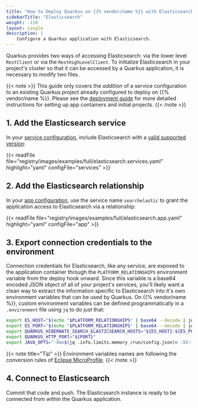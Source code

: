 ```yaml
---
title: "How to Deploy Quarkus on {{% vendor/name %}} with Elasticsearch"
sidebarTitle: "Elasticsearch"
weight: -110
layout: single
description: |
    Configure a Quarkus application with Elasticsearch.
---
```


Quarkus provides two ways of accessing Elasticsearch: via the lower level `RestClient` or via the `RestHighLevelClient`. To initialize Elasticsearch in your project's cluster so that it can be accessed by a Quarkus application, it is necessary to modify two files.

{{< note >}}
This guide only covers the *addition* of a service configuration to an existing Quarkus project already configured to deploy on {{% vendor/name %}}. Please see the [deployment guide](/guides/quarkus/deploy/_index.md) for more detailed instructions for setting up app containers and initial projects.
{{< /note >}}

## 1. Add the Elasticsearch service

In your [service configuration](/add-services/_index.md), include Elasticsearch with a [valid supported version](/add-services/elasticsearch.md):

{{< readFile file="registry/images/examples/full/elasticsearch.services.yaml" highlight="yaml" configFile="services" >}}

## 2. Add the Elasticsearch relationship

In your [app configuration](/create-apps/app-reference/single-runtime-image.md), use the service name `searchelastic` to grant the application access to Elasticsearch via a relationship:

{{< readFile file="registry/images/examples/full/elasticsearch.app.yaml" highlight="yaml" configFile="app" >}}

## 3. Export connection credentials to the environment

Connection credentials for Elasticsearch, like any service, are exposed to the application container through the `PLATFORM_RELATIONSHIPS` environment variable from the deploy hook onward. Since this variable is a base64 encoded JSON object of all of your project's services, you'll likely want a clean way to extract the information specific to Elasticsearch into it's own environment variables that can be used by Quarkus. On {{% vendor/name %}}, custom environment variables can be defined programmatically in a `.environment` file using `jq` to do just that:

```bash {location=".environment"}
export ES_HOST="$(echo "$PLATFORM_RELATIONSHIPS" | base64 --decode | jq -r '.essearch[0].host')"
export ES_PORT="$(echo "$PLATFORM_RELATIONSHIPS" | base64 --decode | jq -r '.essearch[0].port')"
export QUARKUS_HIBERNATE_SEARCH_ELASTICSEARCH_HOSTS="${ES_HOST}:${ES_PORT}"
export QUARKUS_HTTP_PORT="${PORT}"
export JAVA_OPTS="-Xmx$(jq .info.limits.memory /run/config.json)m -XX:+ExitOnOutOfMemoryError"
```

{{< note title="Tip" >}}
Environment variables names are following the conversion rules of [Eclipse MicroProfile](https://github.com/eclipse/microprofile-config/blob/master/spec/src/main/asciidoc/configsources.asciidoc#user-content-default-configsources).
{{< /note >}}

## 4. Connect to Elasticsearch

Commit that code and push. The Elasticsearch instance is ready to be connected from within the Quarkus application.
